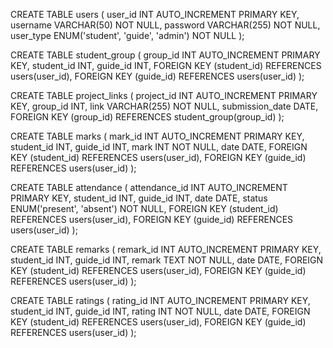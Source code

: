 CREATE TABLE users (
    user_id INT AUTO_INCREMENT PRIMARY KEY,
    username VARCHAR(50) NOT NULL,
    password VARCHAR(255) NOT NULL,
    user_type ENUM('student', 'guide', 'admin') NOT NULL
);

CREATE TABLE student_group (
    group_id INT AUTO_INCREMENT PRIMARY KEY,
    student_id INT,
    guide_id INT,
    FOREIGN KEY (student_id) REFERENCES users(user_id),
    FOREIGN KEY (guide_id) REFERENCES users(user_id)
);

CREATE TABLE project_links (
    project_id INT AUTO_INCREMENT PRIMARY KEY,
    group_id INT,
    link VARCHAR(255) NOT NULL,
    submission_date DATE,
    FOREIGN KEY (group_id) REFERENCES student_group(group_id)
);

CREATE TABLE marks (
    mark_id INT AUTO_INCREMENT PRIMARY KEY,
    student_id INT,
    guide_id INT,
    mark INT NOT NULL,
    date DATE,
    FOREIGN KEY (student_id) REFERENCES users(user_id),
    FOREIGN KEY (guide_id) REFERENCES users(user_id)
);

CREATE TABLE attendance (
    attendance_id INT AUTO_INCREMENT PRIMARY KEY,
    student_id INT,
    guide_id INT,
    date DATE,
    status ENUM('present', 'absent') NOT NULL,
    FOREIGN KEY (student_id) REFERENCES users(user_id),
    FOREIGN KEY (guide_id) REFERENCES users(user_id)
);

CREATE TABLE remarks (
    remark_id INT AUTO_INCREMENT PRIMARY KEY,
    student_id INT,
    guide_id INT,
    remark TEXT NOT NULL,
    date DATE,
    FOREIGN KEY (student_id) REFERENCES users(user_id),
    FOREIGN KEY (guide_id) REFERENCES users(user_id)
);

CREATE TABLE ratings (
    rating_id INT AUTO_INCREMENT PRIMARY KEY,
    student_id INT,
    guide_id INT,
    rating INT NOT NULL,
    date DATE,
    FOREIGN KEY (student_id) REFERENCES users(user_id),
    FOREIGN KEY (guide_id) REFERENCES users(user_id)
);
